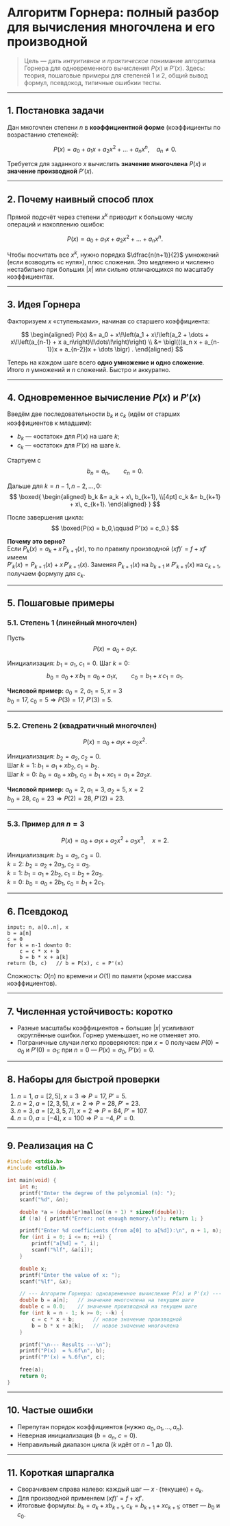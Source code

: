 # Алгоритм Горнера: полный разбор для вычисления многочлена и его производной

> Цель — дать *интуитивное* и *практическое* понимание алгоритма Горнера для одновременного вычисления $P(x)$ и $P'(x)$. Здесь: теория, пошаговые примеры для степеней 1 и 2, общий вывод формул, псевдокод, типичные ошибкии тесты.

---

## 1. Постановка задачи

Дан многочлен степени $n$ в **коэффициентной форме** (коэффициенты по возрастанию степеней):

$$
P(x) = a_0 + a_1 x + a_2 x^2 + \dots + a_n x^n,\quad a_n \ne 0.
$$

Требуется для заданного $x$ вычислить **значение многочлена** $P(x)$ и **значение производной** $P'(x)$.

---

## 2. Почему наивный способ плох

Прямой подсчёт через степени $x^k$ приводит к большому числу операций и накоплению ошибок:

$$
P(x) = a_0 + a_1 x + a_2 x^2 + \dots + a_n x^n.
$$

Чтобы посчитать все $x^k$, нужно порядка $\dfrac{n(n+1)}{2}$ умножений (если возводить «с нуля»), плюс сложения. Это медленно и численно нестабильно при больших $|x|$ или сильно отличающихся по масштабу коэффициентах.

---

## 3. Идея Горнера 

Факторизуем $x$ «ступеньками», начиная со старшего коэффициента:

$$
\begin{aligned}
P(x)
&= a_0 + x\!\left(a_1 + x\!\left(a_2 + \dots + x\!\left(a_{n-1} + x a_n\right)\!\dots\!\right)\right) \\
&= \bigl(((a_n x + a_{n-1})x + a_{n-2})x + \dots \bigr) .
\end{aligned}
$$

Теперь на каждом шаге всего **одно умножение и одно сложение**. Итого $n$ умножений и $n$ сложений. Быстро и аккуратно.

---

## 4. Одновременное вычисление $P(x)$ и $P'(x)$

Введём две последовательности $b_k$ и $c_k$ (идём от старших коэффициентов к младшим):

- $b_k$ — «остаток» для $P(x)$ на шаге $k$;
- $c_k$ — «остаток» для $P'(x)$ на шаге $k$.

Стартуем с
$$
b_n = a_n,\qquad c_n = 0.
$$

Дальше для $k = n-1, n-2, \ldots, 0$:
$$
\boxed{
\begin{aligned}
b_k &= a_k + x\, b_{k+1}, \\[4pt]
c_k &= b_{k+1} + x\, c_{k+1}.
\end{aligned}
}
$$

После завершения цикла:
$$
\boxed{P(x) = b_0,\qquad P'(x) = c_0.}
$$

**Почему это верно?**  
Если $P_k(x) = a_k + x\,P_{k+1}(x)$, то по правилу производной $(x f)' = f + x f'$ имеем  
$P'_k(x) = P_{k+1}(x) + x\,P'_{k+1}(x)$. Заменяя $P_{k+1}(x)$ на $b_{k+1}$ и $P'_{k+1}(x)$ на $c_{k+1}$, получаем формулу для $c_k$.

---

## 5. Пошаговые примеры

### 5.1. Степень 1 (линейный многочлен)

Пусть
$$
P(x) = a_0 + a_1 x.
$$

Инициализация: $b_1=a_1,\; c_1=0$. Шаг $k=0$:
$$
b_0 = a_0 + x\,b_1 = a_0 + a_1 x,\qquad
c_0 = b_1 + x\,c_1 = a_1.
$$

**Числовой пример:** $a_0=2,\; a_1=5,\; x=3$  
$b_0=17,\; c_0=5 \Rightarrow P(3)=17,\; P'(3)=5$.

---

### 5.2. Степень 2 (квадратичный многочлен)

$$
P(x) = a_0 + a_1 x + a_2 x^2.
$$

Инициализация: $b_2=a_2,\; c_2=0$.  
Шаг $k=1$: $b_1 = a_1 + x b_2,\; c_1 = b_2$.  
Шаг $k=0$: $b_0 = a_0 + x b_1,\; c_0 = b_1 + x c_1 = a_1 + 2a_2 x$.

**Числовой пример:** $a_0=2,\; a_1=3,\; a_2=5,\; x=2$  
$b_0=28,\; c_0=23 \Rightarrow P(2)=28,\; P'(2)=23$.

---

### 5.3. Пример для $n=3$

$$
P(x)=a_0+a_1x+a_2x^2+a_3x^3,\quad x=2.
$$

Инициализация: $b_3=a_3,\; c_3=0$.  
$k=2$: $b_2=a_2+2a_3,\; c_2=a_3$.  
$k=1$: $b_1=a_1+2b_2,\; c_1=b_2+2a_3$.  
$k=0$: $b_0=a_0+2b_1,\; c_0=b_1+2c_1$.

---

## 6. Псевдокод

```
input: n, a[0..n], x
b = a[n]
c = 0
for k = n-1 downto 0:
    c = c * x + b
    b = b * x + a[k]
return (b, c)   // b = P(x), c = P'(x)
```

Сложность: $O(n)$ по времени и $O(1)$ по памяти (кроме массива коэффициентов).

---

## 7. Численная устойчивость: коротко

- Разные масштабы коэффициентов + большие $|x|$ усиливают округлённые ошибки. Горнер уменьшает, но не отменяет это.  
- Пограничные случаи легко проверяются: при $x=0$ получаем $P(0)=a_0$ и $P'(0)=a_1$; при $n=0$ — $P(x)=a_0$, $P'(x)=0$.

---

## 8. Наборы для быстрой проверки

1) $n=1,\; a=[2,5],\; x=3 \Rightarrow P=17,\; P'=5$.  
2) $n=2,\; a=[2,3,5],\; x=2 \Rightarrow P=28,\; P'=23$.  
3) $n=3,\; a=[2,3,5,7],\; x=2 \Rightarrow P=84,\; P'=107$.  
4) $n=0,\; a=[-4],\; x=100 \Rightarrow P=-4,\; P'=0$.

---

## 9. Реализация на C 

```c
#include <stdio.h>
#include <stdlib.h>

int main(void) {
    int n;
    printf("Enter the degree of the polynomial (n): ");
    scanf("%d", &n);

    double *a = (double*)malloc((n + 1) * sizeof(double));
    if (!a) { printf("Error: not enough memory.\n"); return 1; }

    printf("Enter %d coefficients (from a[0] to a[%d]):\n", n + 1, n);
    for (int i = 0; i <= n; ++i) {
        printf("a[%d] = ", i);
        scanf("%lf", &a[i]);
    }

    double x;
    printf("Enter the value of x: ");
    scanf("%lf", &x);

    // --- Алгоритм Горнера: одновременное вычисление P(x) и P'(x) ---
    double b = a[n];   // значение многочлена на текущем шаге
    double c = 0.0;    // значение производной на текущем шаге
    for (int k = n - 1; k >= 0; --k) {
        c = c * x + b;      // новое значение производной
        b = b * x + a[k];   // новое значение многочлена
    }

    printf("\n--- Results ---\n");
    printf("P(x)  = %.6f\n", b);
    printf("P'(x) = %.6f\n", c);

    free(a);
    return 0;
}
```

---

## 10. Частые ошибки

- Перепутан порядок коэффициентов (нужно $a_0, a_1, \dots, a_n$).
- Неверная инициализация ($b=a_n$, $c=0$).
- Неправильный диапазон цикла ($k$ идёт от $n-1$ до $0$).

---

## 11. Короткая шпаргалка

- Сворачиваем справа налево: каждый шаг — $x \cdot (\text{текущее}) + a_k$.  
- Для производной применяем $(x f)' = f + x f'$.  
- Итоговые формулы: $b_k = a_k + x b_{k+1}$, $c_k = b_{k+1} + x c_{k+1}$; ответ — $b_0$ и $c_0$.
